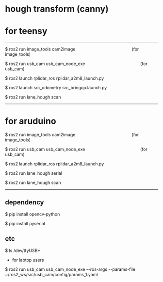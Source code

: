 # hough transform (canny)


# for teensy

---

 $ ros2 run image_tools cam2image                (for image_tools)

 $ ros2 run usb_cam usb_cam_node_exe             (for usb_cam)

 $ ros2 launch rplidar_ros rplidar_a2m8_launch.py

 $ ros2 launch src_odometry src_bringup.launch.py    

 $ ros2 run lane_hough scan

 
---


# for aruduino


 $ ros2 run image_tools cam2image                (for image_tools)

 $ ros2 run usb_cam usb_cam_node_exe             (for usb_cam)

 $ ros2 launch rplidar_ros rplidar_a2m8_launch.py

 $ ros2 run lane_hough serial

 $ ros2 run lane_hough scan


---


## dependency

$ pip install opencv-python

$ pip install pyserial


## etc 

$ ls /dev/ttyUSB*    





+ for labtop users

$ ros2 run usb_cam usb_cam_node_exe --ros-args --params-file ~/ros2_ws/src/usb_cam/config/params_1.yaml

